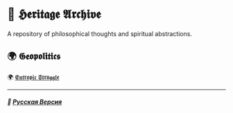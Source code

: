 # 📁 𝕳𝖊𝖗𝖎𝖙𝖆𝖌𝖊 𝕬𝖗𝖈𝖍𝖎𝖛𝖊
<p align="justify">A repository of philosophical thoughts and spiritual abstractions.</p>

## 🌍 𝕲𝖊𝖔𝖕𝖔𝖑𝖎𝖙𝖎𝖈𝖘
🌍 [𝕰𝖓𝖙𝖗𝖔𝖕𝖎𝖈 𝕾𝖙𝖗𝖚𝖌𝖌𝖑𝖊](general/geopolitics/entropic_struggle/english.md)

***

##### 🌻 [Русская Версия](index-2.md)
